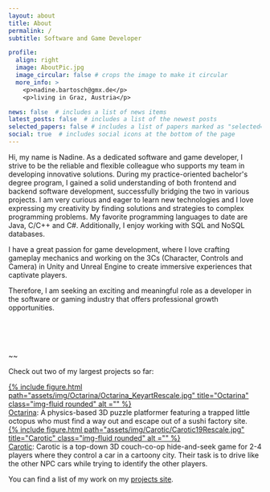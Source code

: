 ```yaml
---
layout: about
title: About
permalink: /
subtitle: Software and Game Developer

profile:
  align: right
  image: AboutPic.jpg
  image_circular: false # crops the image to make it circular
  more_info: >
    <p>nadine.bartosch@gmx.de</p>
    <p>living in Graz, Austria</p>

news: false  # includes a list of news items
latest_posts: false  # includes a list of the newest posts
selected_papers: false # includes a list of papers marked as "selected={true}"
social: true  # includes social icons at the bottom of the page
---
```


Hi, my name is Nadine. As a dedicated software and game developer, I strive to be the reliable and flexible colleague who supports my team in developing innovative solutions. During my practice-oriented bachelor's degree program, I gained a solid understanding of both frontend and backend software development, successfully bridging the two in various projects. I am very curious and eager to learn new technologies and I love expressing my creativity by finding solutions and strategies to complex programming problems. My favorite programming languages to date are Java, C/C++ and C#. Additionally, I enjoy working with SQL and NoSQL databases.

I have a great passion for game development, where I love crafting gameplay mechanics and working on the 3Cs (Character, Controls and Camera) in Unity and Unreal Engine to create immersive experiences that captivate players.

Therefore, I am seeking an exciting and meaningful role as a developer in the software or gaming industry that offers professional growth opportunities.

<br />
<br />
<br />

~~



Check out two of my largest projects so far:

<div class="row">
    <a class="text-center" style="margin: auto;" href="/projects/1_project/">
        {% include figure.html path="assets/img/Octarina/Octarina_KeyartRescale.jpg" title="Octarina" class="img-fluid rounded" alt ="" %}
    </a>
</div>
<div class="caption">
    <a href="/projects/1_project/">Octarina</a>: A physics-based 3D puzzle platformer featuring a trapped little octopus who must find a way out and escape out of a sushi factory site.
</div>

<div class="row">
    <a class="text-center" style="margin: auto;" href="/projects/2_project/">
        {% include figure.html path="assets/img/Carotic/Carotic19Rescale.jpg" title="Carotic" class="img-fluid rounded" alt ="" %}
    </a>
</div>
<div class="caption">
    <a href="/projects/2_project/">Carotic</a>: Carotic is a top-down 3D couch-co-op hide-and-seek game for 2-4 players where they control a car in a cartoony city. Their task is to drive like the other NPC cars while trying to identify the other players.
</div>


You can find a list of my work on my <a href="/projects/">projects site</a>.